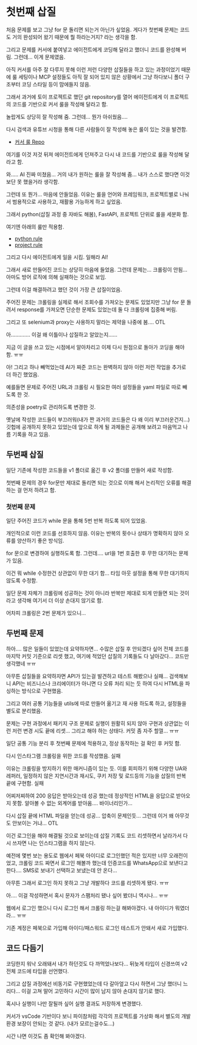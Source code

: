 # 첫번째 삽질

처음 문제를 보고 그냥 for 문 돌리면 되는거 아닌가 싶었음. 게다가 첫번째 문제는 코드도 거의 완성되어 왔기 때문에 뭘 하라는거지? 라는 생각을 함.  

그리고 문제를 커서에 붙여넣고 에이전트에게 코딩해 달라고 했더니 코드를 완성해 버림. 그런데... 이게 문제였음.  

아직 커서를 아주 잘 다루지 못해 이런 저런 다양한 삽질들을 하고 있는 과정이었기 때문에 룰 세팅이나 MCP 설정들도 아직 잘 되어 있지 않은 상황에서 그냥 하다보니 폴더 구조부터 코딩 스타일 등이 맘에들지 않음.  

그래서 과거에 토이 프로젝트로 했던 git repository를 열어 에이전트에게 이 프로젝트의 코드를 기반으로 커서 룰을 작성해 달라고 함.  

놀랍게도 상당히 잘 작성해 줌. 그런데... 뭔가 아쉬웠음....

다시 검색과 유튜브 시청을 통해 다른 사람들이 잘 작성해 놓은 룰이 있는 것을 발견함.

- [커서 룰 Repo](https://github.com/PatrickJS/awesome-cursorrules?tab=readme-ov-file)

여기를 이것 저것 뒤져 에이전트에게 던져주고 다시 내 코드를 기반으로 룰을 작성해 달라고 함.

와..... AI 진짜 미쳤음... 거의 내가 원하는 룰을 잘 작성해 줌... 내가 스스로 했다면 이것보단 못 했을거라 생각함.

그런데 또 뭔가... 마음에 안들었음. 이유는 룰을 언어와 프레임워크, 프로젝트별로 나눠서 범용적으로 사용하고, 재활용 가능하게 하고 싶었음.

그래서 python(삽질 과정 중 자바도 해봄), FastAPI, 프로젝트 단위로 룰을 세분화 함.

여기엔 아래의 룰만 적용함.

- [python rule](.cursor/rules/python-common.mdc)
- [project rule](.cursor/rules/project.mdc)

그리고 다시 에이전트에게 일을 시킴. 일해라 AI!

그래서 새로 만들어진 코드는 상당히 마음에 들었음. 그런데 문제는... 크롤링이 안됨... 아마도 방어 로직에 의해 실패하는 것으로 보임.

그런데 이걸 해결하려고 했던 것이 가장 큰 삽질이었음.

주어진 문제는 크롤링을 실제로 해서 조회수를 가져오는 문제도 있었지만 그냥 for 문 돌려서 response를 가져오면 단순한 문제도 있었는데 둘 다 크롤링에 집중해 버림.

그리고 또 selenium과 proxy는 사용하지 말라는 제약을 나중에 봄.... OTL

아............. 이걸 왜 이틀이나 삽질하고 알았는지......

지금 이 글을 쓰고 있는 시점에서 알아차리고 이제 다시 원점으로 돌아가 코딩을 해야 함. ㅠㅠ

아! 그리고 하나 빼먹었는데 AI가 짜준 코드는 완벽하지 않아 이런 저런 작업을 추가로 더 하긴 했었음.

예를들면 문제로 주어진 URL과 크롤링 시 필요한 여러 설정들을 yaml 파일로 따로 빼도록 한 것.

의존성을 poetry로 관리하도록 변경한 것.

옛날에 작성한 코드들이 부끄러워(내가 짠 과거의 코드들은 다 왜 이리 부끄러운건지...) 깃헙에 공개하지 못하고 있었는데 앞으로 하게 될 과제들은 공개해 보려고 마음먹고 나름 기록을 하고 있음.

## 두번째 삽질

일단 기존에 작성한 코드들을 v1 폴더로 옮긴 후 v2 폴더를 만들어 새로 작성함.

첫번째 문제의 경우 for문만 제대로 돌리면 되는 것으로 이해 해서 논리적인 오류를 해결하는 걸 먼저 하려고 함.

### 첫번째 문제

일단 주어진 코드가 while 문을 통해 5번 반복 하도록 되어 있었음.

개인적으로 이런 코드를 선호하지 않음. 이유는 반복의 횟수나 상태가 명확하지 않아 오류를 양산하기 좋은 방식임.

for 문으로 변경하여 실행하도록 함. 그런데.... url을 1번 호출한 후 무한 대기하는 문제가 있음.

이건 뭐 while 수정한건 상관없이 무한 대기 함... 타임 아웃 설정을 통해 무한 대기하지 않도록 수정함.

일단 문제 자체가 크롤링에 성공하는 것이 아니라 반복만 제대로 되게 만들면 되는 것이라고 생각해 여기서 더 이상 손대지 않기로 함.

어차피 크롤링은 2번 문제가 있으니...

## 두번째 문제

하아.... 많은 일들이 있었는데 요약하자면... 수많은 삽질 후 안되겠다 싶어 전체 코드를 마지막 커밋 기준으로 리셋 했고, 여기에 적었던 삽질의 기록들도 다 날아갔다... 코드만 생각했네 ㅠㅠ

아무튼 삽질들을 요약하자면 API가 있는걸 발견하고 테스트 해봤으나 실패... 검색해보니 API는 비즈니스나 크리에이터가 아니면 다 오류 처리 되는 듯 하여 다시 HTML을 파싱하는 방식으로 구현했음.

그리고 여러 공통 기능들을 utils에 따로 만들어 옮기고 재 사용 하도록 하고, 설정들을 별도로 분리했음.

문제는 구현 과정에서 패키지 구조 문제로 실행이 원활히 되지 않아 구현과 상관없는 이런 저런 변경 시도 끝에 리셋... 그리고 해야 하는 상태다. 커밋 좀 자주 할껄... ㅠㅠ

일단 공통 기능 분리 후 첫번째 문제에 적용하고, 정상 동작하는 걸 확인 후 커밋 함.

다시 인스타그램 크롤링을 위한 코드를 작성했음. 실패

이유는 크롤링을 방지하기 위한 매커니즘이 있는 듯. 이를 회피하기 위해 다양한 UA와 레퍼러, 일정하지 않은 지연시간과 재시도, 쿠키 저장 및 로드등의 기능을 삽질의 반복 끝에 구현함. 실패

어찌저찌하여 200 응답은 받아오는데 성공 했는데 정상적인 HTML을 응답으로 받아오지 못함. 알아볼 수 없는 외계어를 받아옴.... 바이너리인가...

다시 삽질 끝에 HTML 파일을 얻는데 성공... 압축이 문제인듯... 그런데 이거 왜 아무것도 안보이는 거냐... OTL

이건 로그인을 해야 해결될 것으로 보이는데 삽질 기록도 코드 리셋하면서 날라가서 다시 쓰자면 나는 인스타그램을 하지 않는다.

예전에 몇번 보는 용도로 웹에서 페북 아이디로 로그인했던 적은 있지만 너무 오래전이었고, 크롤링 코드 짜면서 로그인 해볼까 했는데 인증코드를 WhatsApp으로 보낸다고 한다.... SMS로 보내기 선택하고 보냈는데 안 온다...

아무튼 그래서 로그인 하지 못하고 그냥 개발하다 코드를 리셋하게 됐다. ㅠㅠ

아.... 이걸 작성하면서 혹시 문자가 스팸처리 됐나 싶어 봤더니 역시나... ㅠㅠ

웹에서 로그인 했으니 다시 로그인 해서 크롤링 하는걸 해봐야겠다. 내 아이디가 뭐였더라... ㅠㅠ

기존 계정은 페북으로 가입해 아이디/패스워드 로그인 테스트가 안돼서 새로 가입했다.

## 코드 다듬기

코딩한지 워낙 오래돼서 내가 하던것도 다 까먹었나보다... 뒤늦게 타입이 신경쓰여 v2 전체 코드에 타입을 선언했다.

그리고 삽질 과정에선 비동기로 구현했었는데 다 갈아엎고 다시 하면서 그냥 했더니 느리다... 이걸 고쳐 말어 고민하다 시간이 많이 남지 않아 손대지 않기로 했다.

혹시나 실행이 나만 잘될까 싶어 실행 결과도 저장하게 변경했다.

커서가 vsCode 기반이다 보니 파이참처럼 각각의 프로젝트를 가상화 해서 별도의 개발 환경 보장이 안되는 것 같다. (내가 모르는걸수도...)

시간 나면 이것도 좀 확인해 봐야겠다.